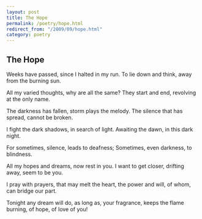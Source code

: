 ```yaml
---
layout: post
title: The Hope
permalink: /poetry/hope.html
redirect_from: "/2009/09/hope.html"
category: poetry
---
```


The Hope
--------

Weeks have passed, since I halted in my run.
To lie down and think, away from the burning sun.

All my varied thoughts, why are all the same?
They start and end, revolving at the only name.

The darkness has fallen, storm plays the melody.
The silence that has spread, cannot be broken.

I fight the dark shadows, in search of light.
Awaiting the dawn, in this dark night.

For sometimes, silence, leads to deafness;
Sometimes, even darkness, to blindness.

All my hopes and dreams, now rest in you.
I want to get closer, drifting away, seem to be you.

I pray with prayers, that may melt the heart,
the power and will, of whom, can bridge our part.

Tonight any dream will do, as long as, your fragrance,
keeps the flame burning, of hope, of love of you!
